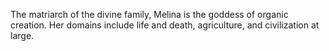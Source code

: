 The matriarch of the divine family, Melina is the goddess of organic creation.
Her domains include life and death, agriculture, and civilization at large.
